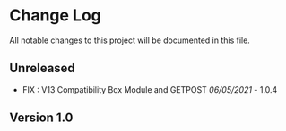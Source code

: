 # Change Log
All notable changes to this project will be documented in this file.

## Unreleased

- FIX : V13 Compatibility Box Module and GETPOST *06/05/2021* - 1.0.4

## Version 1.0
